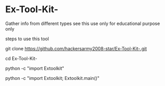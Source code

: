# Ex-Tool-Kit-
Gather info from different types see this use only for educational purpose only

steps to use this tool

git clone https://github.com/hackersarmy2008-star/Ex-Tool-Kit-.git

cd Ex-Tool-Kit-

python -c "import Extoolkit"

python -c "import Extoolkit; Extoolkit.main()"
